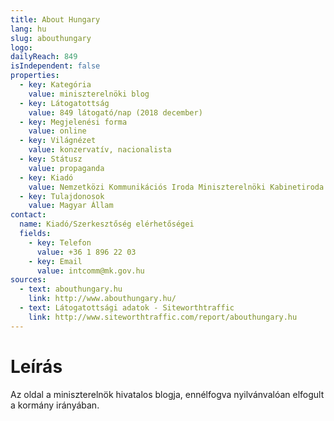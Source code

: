 ```yaml
---
title: About Hungary
lang: hu
slug: abouthungary
logo: 
dailyReach: 849
isIndependent: false
properties:
  - key: Kategória
    value: miniszterelnöki blog
  - key: Látogatottság
    value: 849 látogató/nap (2018 december)
  - key: Megjelenési forma
    value: online
  - key: Világnézet
    value: konzervatív, nacionalista
  - key: Státusz
    value: propaganda
  - key: Kiadó
    value: Nemzetközi Kommunikációs Iroda Miniszterelnöki Kabinetiroda
  - key: Tulajdonosok
    value: Magyar Állam
contact:
  name: Kiadó/Szerkesztőség elérhetőségei
  fields:
    - key: Telefon
      value: +36 1 896 22 03
    - key: Email
      value: intcomm@mk.gov.hu
sources:
  - text: abouthungary.hu
    link: http://www.abouthungary.hu/
  - text: Látogatottsági adatok - Siteworthtraffic
    link: http://www.siteworthtraffic.com/report/abouthungary.hu
---
```


# Leírás

Az oldal a miniszterelnök hivatalos blogja, ennélfogva nyilvánvalóan elfogult a kormány irányában.